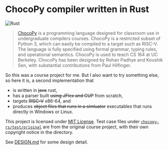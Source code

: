 # ChocoPy compiler written in Rust

![Rust](https://github.com/wwylele/chocopy-rs/workflows/Rust/badge.svg)

> [ChocoPy](https://chocopy.org/) is a programming language designed for classroom use in undergraduate compilers courses. ChocoPy is a restricted subset of Python 3, which can easily be compiled to a target such as RISC-V. The language is fully specified using formal grammar, typing rules, and operational semantics. ChocoPy is used to teach CS 164 at UC Berkeley. ChocoPy has been designed by Rohan Padhye and Koushik Sen, with substantial contributions from Paul Hilfinger.

So this was a course project for me. But I also want to try something else, so here it is, a second implementation that
 - is written in ~~java~~ rust,
 - has a parser built ~~using JFlex and CUP~~ from scratch,
 - targets ~~RISC-V~~ x86-64, and
 - produces ~~object files that runs in a simluator~~ executables that runs directly in Windows or Linux.

This project is licensed under [MIT License](LICENSE). Test case files under [`chocopy-rs/test/original`](chocopy-rs/test/original) are from the original course project, with their own copyright notice in the directory.

See [DESIGN.md](DESIGN.md) for some design detail.

